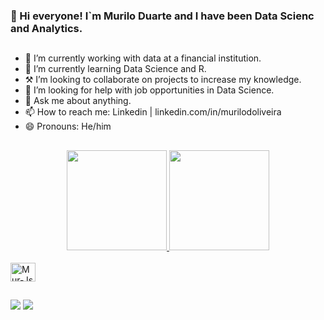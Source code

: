 ### 👋 Hi everyone! I`m Murilo Duarte and I have been Data Scienc and Analytics. 

##

- 🔭 I’m currently working with data at a financial institution.
- 🌱 I’m currently learning Data Science and R.
- ⚒️ I’m looking to collaborate on projects to increase my knowledge.
- 🤔 I’m looking for help with job opportunities in Data Science.
- 💬 Ask me about anything.
- 📫 How to reach me: Linkedin | linkedin.com/in/murilodoliveira
- 😄 Pronouns: He/him

##

<div align="center">
  <a href="https://github.com/murduarte">
  <img height="160em" src="https://github-readme-stats.vercel.app/api?username=murduarte&show_icons=true&theme=github_dark&include_all_commits=true&count_private=true"/>
  <img height="160em" src="https://github-readme-stats.vercel.app/api/top-langs/?username=murduarte&layout=compact&langs_count=7&theme=github_dark"/>
</div>
<div style="display: inline_block"><br>
  <img align="center" alt="Mur-Js" height="30" width="40" 
src="https://cdn.jsdelivr.net/gh/devicons/devicon/icons/r/r-original.svg" >
</div>
  
  ##
 
<div> 
  <a href = "mailto:duarteomurilo@gmail.com"><img src="https://img.shields.io/badge/-Gmail-%23333?style=for-the-badge&logo=gmail&logoColor=white" target="_blank"></a>
  <a href="https://www.linkedin.com/in/murilodoliveira/" target="_blank"><img src="https://img.shields.io/badge/-LinkedIn-%230077B5?style=for-the-badge&logo=linkedin&logoColor=white" target="_blank"></a> 
 </div>
